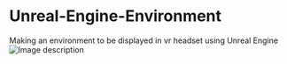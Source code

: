 # Unreal-Engine-Environment
Making an environment to be displayed in vr headset using Unreal Engine
![Image description](https://www.google.com/url?sa=i&rct=j&q=&esrc=s&source=images&cd=&ved=2ahUKEwiLh6-B8ajnAhVCXRUIHWxwDtYQjRx6BAgBEAQ&url=https%3A%2F%2Fwww.tomlooman.com%2Fvrtemplate%2F&psig=AOvVaw0g9GchOhJXChYfwxsRhQYR&ust=1580389819760430)
